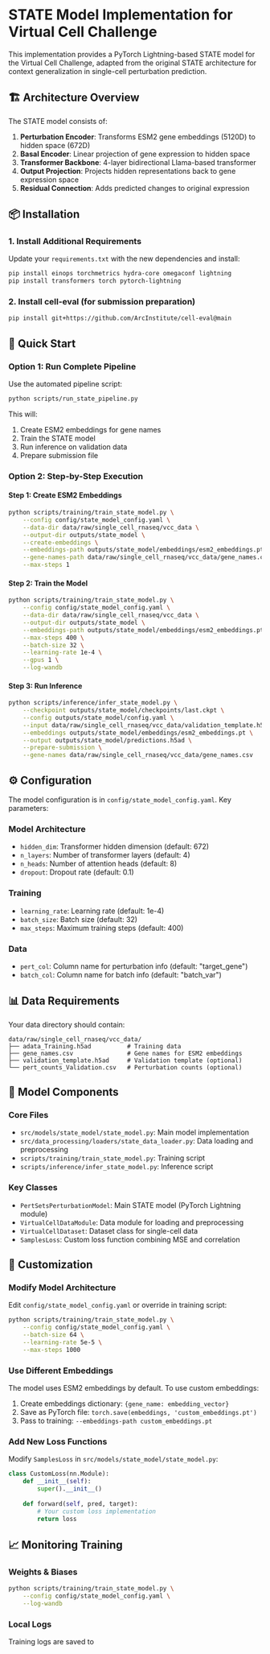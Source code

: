 # STATE Model Implementation for Virtual Cell Challenge

This implementation provides a PyTorch Lightning-based STATE model for the Virtual Cell Challenge, adapted from the original STATE architecture for context generalization in single-cell perturbation prediction.

## 🏗️ Architecture Overview

The STATE model consists of:

1. **Perturbation Encoder**: Transforms ESM2 gene embeddings (5120D) to hidden space (672D)
2. **Basal Encoder**: Linear projection of gene expression to hidden space
3. **Transformer Backbone**: 4-layer bidirectional Llama-based transformer
4. **Output Projection**: Projects hidden representations back to gene expression space
5. **Residual Connection**: Adds predicted changes to original expression

## 📦 Installation

### 1. Install Additional Requirements

Update your `requirements.txt` with the new dependencies and install:

```bash
pip install einops torchmetrics hydra-core omegaconf lightning
pip install transformers torch pytorch-lightning
```

### 2. Install cell-eval (for submission preparation)

```bash
pip install git+https://github.com/ArcInstitute/cell-eval@main
```

## 🚀 Quick Start

### Option 1: Run Complete Pipeline

Use the automated pipeline script:

```bash
python scripts/run_state_pipeline.py
```

This will:
1. Create ESM2 embeddings for gene names
2. Train the STATE model
3. Run inference on validation data
4. Prepare submission file

### Option 2: Step-by-Step Execution

#### Step 1: Create ESM2 Embeddings

```bash
python scripts/training/train_state_model.py \
    --config config/state_model_config.yaml \
    --data-dir data/raw/single_cell_rnaseq/vcc_data \
    --output-dir outputs/state_model \
    --create-embeddings \
    --embeddings-path outputs/state_model/embeddings/esm2_embeddings.pt \
    --gene-names-path data/raw/single_cell_rnaseq/vcc_data/gene_names.csv \
    --max-steps 1
```

#### Step 2: Train the Model

```bash
python scripts/training/train_state_model.py \
    --config config/state_model_config.yaml \
    --data-dir data/raw/single_cell_rnaseq/vcc_data \
    --output-dir outputs/state_model \
    --embeddings-path outputs/state_model/embeddings/esm2_embeddings.pt \
    --max-steps 400 \
    --batch-size 32 \
    --learning-rate 1e-4 \
    --gpus 1 \
    --log-wandb
```

#### Step 3: Run Inference

```bash
python scripts/inference/infer_state_model.py \
    --checkpoint outputs/state_model/checkpoints/last.ckpt \
    --config outputs/state_model/config.yaml \
    --input data/raw/single_cell_rnaseq/vcc_data/validation_template.h5ad \
    --embeddings outputs/state_model/embeddings/esm2_embeddings.pt \
    --output outputs/state_model/predictions.h5ad \
    --prepare-submission \
    --gene-names data/raw/single_cell_rnaseq/vcc_data/gene_names.csv
```

## ⚙️ Configuration

The model configuration is in `config/state_model_config.yaml`. Key parameters:

### Model Architecture
- `hidden_dim`: Transformer hidden dimension (default: 672)
- `n_layers`: Number of transformer layers (default: 4)
- `n_heads`: Number of attention heads (default: 8)
- `dropout`: Dropout rate (default: 0.1)

### Training
- `learning_rate`: Learning rate (default: 1e-4)
- `batch_size`: Batch size (default: 32)
- `max_steps`: Maximum training steps (default: 400)

### Data
- `pert_col`: Column name for perturbation info (default: "target_gene")
- `batch_col`: Column name for batch info (default: "batch_var")

## 📊 Data Requirements

Your data directory should contain:

```
data/raw/single_cell_rnaseq/vcc_data/
├── adata_Training.h5ad          # Training data
├── gene_names.csv               # Gene names for ESM2 embeddings
├── validation_template.h5ad     # Validation template (optional)
└── pert_counts_Validation.csv   # Perturbation counts (optional)
```

## 🧠 Model Components

### Core Files
- `src/models/state_model/state_model.py`: Main model implementation
- `src/data_processing/loaders/state_data_loader.py`: Data loading and preprocessing
- `scripts/training/train_state_model.py`: Training script
- `scripts/inference/infer_state_model.py`: Inference script

### Key Classes
- `PertSetsPerturbationModel`: Main STATE model (PyTorch Lightning module)
- `VirtualCellDataModule`: Data module for loading and preprocessing
- `VirtualCellDataset`: Dataset class for single-cell data
- `SamplesLoss`: Custom loss function combining MSE and correlation

## 🔧 Customization

### Modify Model Architecture

Edit `config/state_model_config.yaml` or override in training script:

```bash
python scripts/training/train_state_model.py \
    --config config/state_model_config.yaml \
    --batch-size 64 \
    --learning-rate 5e-5 \
    --max-steps 1000
```

### Use Different Embeddings

The model uses ESM2 embeddings by default. To use custom embeddings:

1. Create embeddings dictionary: `{gene_name: embedding_vector}`
2. Save as PyTorch file: `torch.save(embeddings, 'custom_embeddings.pt')`
3. Pass to training: `--embeddings-path custom_embeddings.pt`

### Add New Loss Functions

Modify `SamplesLoss` in `src/models/state_model/state_model.py`:

```python
class CustomLoss(nn.Module):
    def __init__(self):
        super().__init__()
        
    def forward(self, pred, target):
        # Your custom loss implementation
        return loss
```

## 📈 Monitoring Training

### Weights & Biases
```bash
python scripts/training/train_state_model.py \
    --config config/state_model_config.yaml \
    --log-wandb
```

### Local Logs
Training logs are saved to